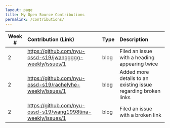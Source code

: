 ```yaml
---
layout: page
title: My Open Source Contributions
permalink: /contributions/
---
```


<!-- 
Type of the contribution should be "Wikipedia edit", "OpenStreet Map feature", "Documentation", "Course website", "Blog", 
"Browse Add-on", etc. 

The descriptioin should include a brief summary of what you did. 

Replace the first row with your contribution. 

--> 

| Week #       | Contribution (Link)  | Type  | Description | 
|---|:---|:---|:---| 
| 2 | <https://github.com/nyu-ossd-s19/jwanggggg-weekly/issues/1> | blog | Filed an issue with a heading appearing twice |
| 2 | <https://github.com/nyu-ossd-s19/rachelyhe-weekly/issues/1> | blog | Added more details to an existing issue regarding broken links |
| 2 | <https://github.com/nyu-ossd-s19/wang1998tina-weekly/issues/1> | blog | Filed an issue with a broken link |
